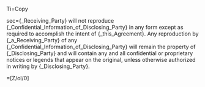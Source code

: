 Ti=Copy

sec={_Receiving_Party} will not reproduce {_Confidential_Information_of_Disclosing_Party} in any form except as required to accomplish the intent of {_this_Agreement}. Any reproduction by {_a_Receiving_Party} of any {_Confidential_Information_of_Disclosing_Party} will remain the property of {_Disclosing_Party} and will contain any and all confidential or proprietary notices or legends that appear on the original, unless otherwise authorized in writing by {_Disclosing_Party}.

=[Z/ol/0]
